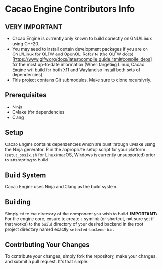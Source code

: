 # Cacao Engine Contributors Info

## VERY IMPORTANT
* Cacao Engine is currently only known to build correctly on GNU/Linux using C++20.
* You may need to install certain development packages if you are on GNU/Linux for GLFW and OpenGL. Refer to (the GLFW docs)[https://www.glfw.org/docs/latest/compile_guide.html#compile_deps] for the most up-to-date information (When targeting Linux, Cacao Engine will build for both X11 and Wayland so install both sets of dependencies)
* This project contains Git submodules. Make sure to clone recursively.

## Prerequisites
* Ninja
* CMake (for dependencies)
* Clang

## Setup
Cacao Engine contains dependencies which are built through CMake using the Ninja generator. Run the appropriate setup script for your platform (`setup_posix.sh` for Linux/macOS, Windows is currently unsupported) prior to attempting to build.

## Build System
Cacao Engine uses Ninja and Clang as the build system.

## Building
Simply `cd` to the directory of the component you wish to build. **IMPORTANT:** For the engine core, ensure to create a symlink (or shortcut, not sure yet if that works) to the `build` directory of your desired backend in the root project directory named exactly `selected-backend-bin`.

## Contributing Your Changes
To contribute your changes, simply fork the repository, make your changes, and submit a pull request. It's that simple.